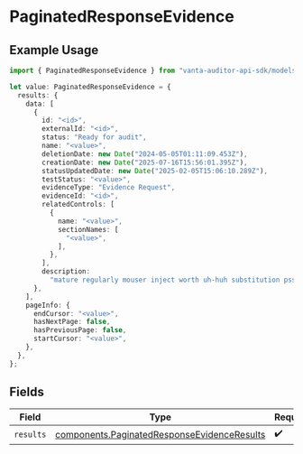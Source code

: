 # PaginatedResponseEvidence

## Example Usage

```typescript
import { PaginatedResponseEvidence } from "vanta-auditor-api-sdk/models/components";

let value: PaginatedResponseEvidence = {
  results: {
    data: [
      {
        id: "<id>",
        externalId: "<id>",
        status: "Ready for audit",
        name: "<value>",
        deletionDate: new Date("2024-05-05T01:11:09.453Z"),
        creationDate: new Date("2025-07-16T15:56:01.395Z"),
        statusUpdatedDate: new Date("2025-02-05T15:06:10.289Z"),
        testStatus: "<value>",
        evidenceType: "Evidence Request",
        evidenceId: "<id>",
        relatedControls: [
          {
            name: "<value>",
            sectionNames: [
              "<value>",
            ],
          },
        ],
        description:
          "mature regularly mouser inject worth uh-huh substitution psst upon",
      },
    ],
    pageInfo: {
      endCursor: "<value>",
      hasNextPage: false,
      hasPreviousPage: false,
      startCursor: "<value>",
    },
  },
};
```

## Fields

| Field                                                                                                      | Type                                                                                                       | Required                                                                                                   | Description                                                                                                |
| ---------------------------------------------------------------------------------------------------------- | ---------------------------------------------------------------------------------------------------------- | ---------------------------------------------------------------------------------------------------------- | ---------------------------------------------------------------------------------------------------------- |
| `results`                                                                                                  | [components.PaginatedResponseEvidenceResults](../../models/components/paginatedresponseevidenceresults.md) | :heavy_check_mark:                                                                                         | N/A                                                                                                        |